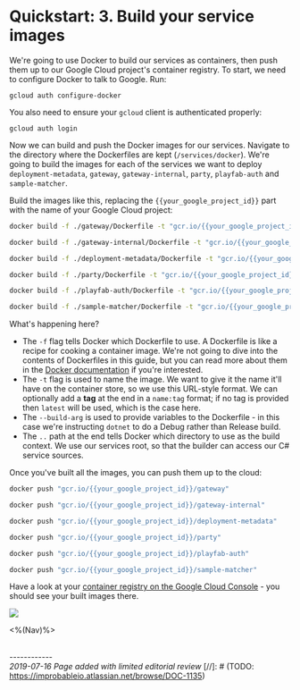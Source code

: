 # Quickstart: 3. Build your service images

We're going to use Docker to build our services as containers, then push them up to our Google Cloud project's container registry. To start, we need to configure Docker to talk to Google. Run:

```
gcloud auth configure-docker
```

You also need to ensure your `gcloud` client is authenticated properly:

```
gcloud auth login
```

Now we can build and push the Docker images for our services. Navigate to the directory where the Dockerfiles are kept (`/services/docker`). We're going to build the images for each of the services we want to deploy `deployment-metadata`, `gateway`, `gateway-internal`, `party`, `playfab-auth` and `sample-matcher`.

Build the images like this, replacing the `{{your_google_project_id}}` part with the name of your Google Cloud project:

```bash
docker build -f ./gateway/Dockerfile -t "gcr.io/{{your_google_project_id}}/gateway" --build-arg CONFIG=Debug ..

docker build -f ./gateway-internal/Dockerfile -t "gcr.io/{{your_google_project_id}}/gateway-internal" --build-arg CONFIG=Debug ..

docker build -f ./deployment-metadata/Dockerfile -t "gcr.io/{{your_google_project_id}}/deployment-metadata" --build-arg CONFIG=Debug ..

docker build -f ./party/Dockerfile -t "gcr.io/{{your_google_project_id}}/party" --build-arg CONFIG=Debug ..

docker build -f ./playfab-auth/Dockerfile -t "gcr.io/{{your_google_project_id}}/playfab-auth" --build-arg CONFIG=Debug ..

docker build -f ./sample-matcher/Dockerfile -t "gcr.io/{{your_google_project_id}}/sample-matcher" --build-arg CONFIG=Debug ..
```

What's happening here?

- The `-f` flag tells Docker which Dockerfile to use. A Dockerfile is like a recipe for cooking a container image. We're not going to dive into the contents of Dockerfiles in this guide, but you can read more about them in the [Docker documentation](https://docs.docker.com/engine/reference/builder/) if you're interested.
- The `-t` flag is used to name the image. We want to give it the name it'll have on the container store, so we use this URL-style format. We can optionally add a **tag** at the end in a `name:tag` format; if no tag is provided then `latest` will be used, which is the case here.
- The `--build-arg` is used to provide variables to the Dockerfile - in this case we're instructing `dotnet` to do a Debug rather than Release build.
- The `..` path at the end tells Docker which directory to use as the build context. We use our services root, so that the builder can access our C# service sources.

Once you've built all the images, you can push them up to the cloud:

```bash
docker push "gcr.io/{{your_google_project_id}}/gateway"

docker push "gcr.io/{{your_google_project_id}}/gateway-internal"

docker push "gcr.io/{{your_google_project_id}}/deployment-metadata"

docker push "gcr.io/{{your_google_project_id}}/party"

docker push "gcr.io/{{your_google_project_id}}/playfab-auth"

docker push "gcr.io/{{your_google_project_id}}/sample-matcher"
```

<!-- TODO (OS-654): replace image with one including the deployment metadata service -->
Have a look at your [container registry on the Google Cloud Console](https://console.cloud.google.com/gcr) - you should see your built images there.

![]({{assetRoot}}img/quickstart/gcr.png)

<%(Nav)%>

<br/>------------<br/>
_2019-07-16 Page added with limited editorial review_
[//]: # (TODO: https://improbableio.atlassian.net/browse/DOC-1135)
